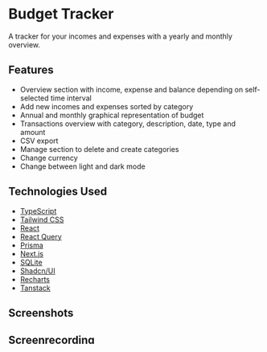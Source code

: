 # Budget Tracker

A tracker for your incomes and expenses with a yearly and monthly overview.

## Features

- Overview section with income, expense and balance depending on self-selected time interval
- Add new incomes and expenses sorted by category
- Annual and monthly graphical representation of budget
- Transactions overview with category, description, date, type and amount
- CSV export
- Manage section to delete and create categories
- Change currency
- Change between light and dark mode

## Technologies Used

- [TypeScript](https://www.typescriptlang.org/)
- [Tailwind CSS](https://tailwindcss.com/)
- [React](https://react.dev/)
- [React Query](https://www.npmjs.com/package/react-query)
- [Prisma](https://www.prisma.io/)
- [Next.js](https://nextjs.org/)
- [SQLite](https://www.sqlite.org/)
- [Shadcn/UI](https://ui.shadcn.com/)
- [Recharts](https://recharts.org/en-US/)
- [Tanstack](https://tanstack.com/)

## Screenshots

## Screenrecording

